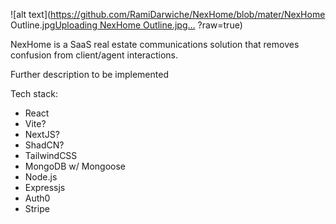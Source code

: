 ![alt text](https://github.com/RamiDarwiche/NexHome/blob/mater/NexHome Outline.jpg[Uploading NexHome Outline.jpg…]()
?raw=true)


NexHome is a SaaS real estate communications solution that removes confusion from client/agent interactions.

Further description to be implemented

Tech stack:

- React
- Vite?
- NextJS?
- ShadCN?
- TailwindCSS
- MongoDB w/ Mongoose
- Node.js
- Expressjs
- Auth0
- Stripe

